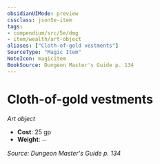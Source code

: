 ```yaml
---
obsidianUIMode: preview
cssclass: json5e-item
tags:
- compendium/src/5e/dmg
- item/wealth/art-object
aliases: ["Cloth-of-gold vestments"]
SourceType: "Magic Item"
NoteIcon: magicitem
BookSource: Dungeon Master's Guide p. 134
---
```

# Cloth-of-gold vestments
*Art object*  

- **Cost**: 25 gp
- **Weight**: ⏤

*Source: Dungeon Master's Guide p. 134*